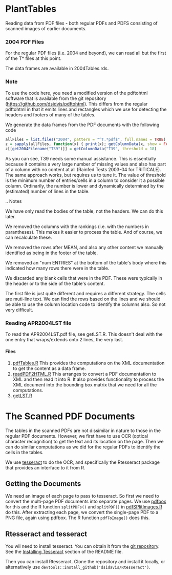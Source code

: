 # PlantTables
Reading data from PDF files - both regular PDFs and PDFS consisting of scanned images of earlier documents.

### 2004 PDF Files
For the regular PDF files (i.e. 2004 and beyond), we can read all but the first of the T* files at
this point.

The data frames are available in 2004Tables.rds.

### Note
To use the code here, you need a modified version of the pdftohtml software that is available from
the git repository (https://github.com/dsidvis/pdftohtml).  This differs from the regular pdftohtml
in that it emits lines and rectangles which we use for detecting the headers and footers of many of the tables.

We generate the data frames from the PDF documents with the following code
```r
allFiles = list.files("2004", pattern = "^T.*pdf$", full.names = TRUE)
z = sapply(allFiles, function(x) { print(x); getColumnData(x, show = FALSE) })
z[[get2004Filename("T39")]] = getColumnData("T39", threshold = 18)
```
As you can see, T39 needs some manual assistance. This is essentially because it contains a very
large number of missing values and also has part of a column with no content at all (Rainfed Tests
2003-04 for TRITICALE).  The same approach works, but requires us to tune it.
The value of threshold is the minimum number of entries/cells in a column to consider it a possible
column.  Ordinarily, the number is lower and dynamically determined by the (estimated) number of
lines in the table. 

.. Notes

We have only read the bodies of the table, not the headers.   We can do this later.

We  removed the columns with the rankings (i.e. with the numbers in parantheses).
This makes it easier to process the table. And of course, we can recalculate these.

We removed the rows after MEAN,  and also any other content we manually identified as being in the footer
of the table.

We removed an "num ENTRIES" at the bottom of the table's body where this indicated how many rows there
were in the table.

We discarded any blank cells that were in the PDF. These were typically in the header or to the side
of the table's content.

The first file is just quite different and requires a different strategy. The cells are muti-line  text.
We can find the rows based on the lines and we should be able to use the column location code to
identify the columns also.  So not very difficult.


### Reading  APR2004LST file
To read the APR2004LST.pdf file, see getLST.R.
This doesn't deal with the one entry that wraps/extends onto 2 lines, the very last.

#### Files

1.  [pdfTables.R](pdfTables.R)
  This provides the computations on the XML documentation to get the content as a data frame.
1.  [readPDF2HTML.R](readPDF2HTML.R)
  This arranges to convert a PDF documentation to XML and then read it into R.  It also provides
  functionality to process the XML document into the bounding box matrix that we need for all the computations.
1.  [getLST.R](getLST.R)


# The Scanned PDF Documents

The tables in the scanned PDFs are not dissimilar in nature to those in the regular PDF documents.
However, we first have to use OCR (optical character recognition) to get the text and its location
on the page. Then we can do similar computations as we did for the regular PDFs to identify
the cells in the tables.

We use [tesseract](https://github.com/tesseract-ocr) to do the OCR, and specifically the Rtesseract package that provides an interface
to it from R.

## Getting the Documents
We need an image of each page to pass to tesseract.
So first we need to convert the multi-page PDF documents into separate pages.
We use [pdfbox](https://pdfbox.apache.org/) for this and the R
function `splitPDFs()` and `splitPDF()` in  [pdfSPlitImages.R](pdfSPlitImages.R) do this.
After extracting each page, we convert the single-page PDF to a PNG file, again using pdfbox.
The R function `pdfToImage()` does this.


## Rtesseract and tesseract
You wil need to install tesseract. You can obtain it from the
[git repository](https://github.com/tesseract-ocr/tesseract).
See the [Installing Tesseract](https://github.com/tesseract-ocr) section of the README file.

Then you can install Rtesseract.
Clone the repository and install it locally, or alternatively use
`devtools::install_github('dsidavis/Rtesseract')`.


